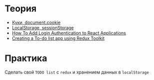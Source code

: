 # Теория

- [Куки, document.cookie](https://learn.javascript.ru/cookie)
- [LocalStorage, sessionStorage](https://learn.javascript.ru/localstorage)
- [How To Add Login Authentication to React Applications](https://www.digitalocean.com/community/tutorials/how-to-add-login-authentication-to-react-applications)
- [Creating a To-do list app using Redux Toolkit](https://yosracodes.hashnode.dev/creating-a-to-do-list-app-using-redux-toolkit)

# Практика

Сделать свой `TODO list` c `redux` и хранением данных в `localStorage`